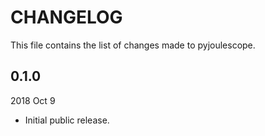 
# CHANGELOG

This file contains the list of changes made to pyjoulescope.


## 0.1.0

2018 Oct 9

*   Initial public release.
